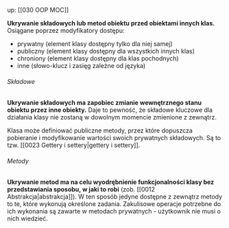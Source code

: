 up: [[030 OOP MOC]]

**Ukrywanie składowych lub metod obiektu przed obiektami innych klas.**
Osiągane poprzez modyfikatory dostępu:
- prywatny (element klasy dostępny tylko dla niej samej)
- publiczny (element klasy dostępny dla wszystkich innych klas)
- chroniony (element klasy dostępny dla klas pochodnych)
- inne (słowo-klucz i zasięg zależne od języka)

###### Składowe
**Ukrywanie składowych ma zapobiec zmianie wewnętrznego stanu obiektu przez inne obiekty.** Daje to pewność, że składowe kluczowe dla działania klasy nie zostaną w dowolnym momencie zmienione z zewnątrz.

Klasa może definiować publiczne metody, przez które dopuszcza pobieranie i modyfikowanie wartości swoich prywatnych składowych. Są to tzw. [[0023 Gettery i settery|gettery i settery]].

###### Metody
**Ukrywanie metod ma na celu wyodrębnienie funkcjonalności klasy bez przedstawiania sposobu, w jaki to robi** (zob. [[0012 Abstrakcja|abstrakcja]]). W ten sposób jedyne dostępne z zewnątrz metody to te, które wykonują określone zadania. Zakulisowe operacje potrzebne do ich wykonania są zawarte w metodach prywatnych - użytkownik nie musi o nich wiedzieć. 